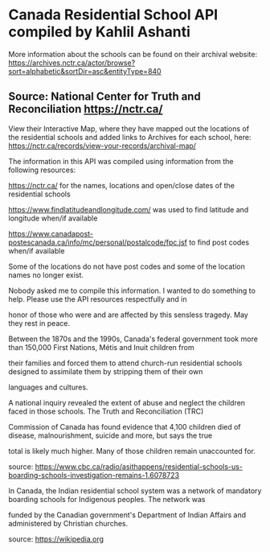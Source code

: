 # Canada Residential School API compiled by Kahlil Ashanti
More information about the schools can be found on their archival website: https://archives.nctr.ca/actor/browse?sort=alphabetic&sortDir=asc&entityType=840

## Source: National Center for Truth and Reconciliation https://nctr.ca/

View their Interactive Map, where they have mapped out the locations of the residential schools and added links to Archives for each school, here:
https://nctr.ca/records/view-your-records/archival-map/

The information in this API was compiled using information from the following resources:

https://nctr.ca/ for the names, locations and open/close dates of the residential schools

https://www.findlatitudeandlongitude.com/ was used to find latitude and longitude when/if available

https://www.canadapost-postescanada.ca/info/mc/personal/postalcode/fpc.jsf to find post codes when/if available

Some of the locations do not have post codes and some of the location names no longer exist.

Nobody asked me to compile this information.  I wanted to do something to help.  Please use the API resources respectfully and in 

honor of those who were and are affected by this sensless tragedy.  May they rest in peace.

Between the 1870s and the 1990s, Canada's federal government took more than 150,000 First Nations, Métis and Inuit children from 

their families and forced them to attend church-run residential schools designed to assimilate them by stripping them of their own 

languages and cultures. 

A national inquiry revealed the extent of abuse and neglect the children faced in those schools. The Truth and Reconciliation (TRC) 

Commission of Canada has found evidence that 4,100 children died of disease, malnourishment, suicide and more, but says the true 

total is likely much higher. Many of those children remain unaccounted for.

source: https://www.cbc.ca/radio/asithappens/residential-schools-us-boarding-schools-investigation-remains-1.6078723

In Canada, the Indian residential school system was a network of mandatory boarding schools for Indigenous peoples. The network was 

funded by the Canadian government's Department of Indian Affairs and administered by Christian churches.

source: https://wikipedia.org



